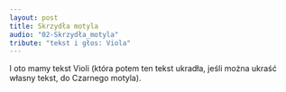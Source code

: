 ```yaml
---
layout: post
title: Skrzydła motyla
audio: "02-Skrzydła_motyla"
tribute: "tekst i głos: Viola"
---
```

I oto mamy tekst Violi (która potem ten tekst ukradła, jeśli można ukraść własny tekst, do Czarnego motyla).

